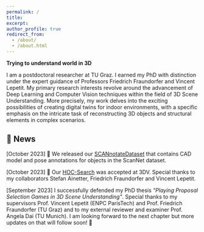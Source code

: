 ```yaml
---
permalink: /
title:
excerpt:
author_profile: true
redirect_from: 
  - /about/
  - /about.html
---
```


**Trying to understand world in 3D**

I am a postdoctoral researcher at TU Graz. I earned my PhD with distinction under the expert guidance of Professors Friedrich Fraundorfer and Vincent Lepetit. My primary research interests revolve around the advancement of Deep Learning and Computer Vision techniques within the field of 3D Scene Understanding. More precisely, my work delves into the exciting possibilities of creating digital twins for indoor environments, with a specific emphasis on the intricate task of reconstructing 3D objects and structural elements in complex scenarios.

## 📜 News 

[October 2023] 📢 We released our [SCANnotateDataset](https://github.com/stefan-ainetter/SCANnotateDataset#scannotatedataset) that contains CAD model and pose annotations for objects in the ScanNet dataset. 

[October 2023] 📢 Our [HOC-Search](https://huggingface.co/papers/2309.06107) was accepted at 3DV. Special thanks to my collaborators Stefan Ainetter, Friedrich Fraundorfer and Vincent Lepetit.

[September 2023] I successfully defended my PhD thesis _"Playing Proposal Selection Games in 3D Scene Understanding"_. Special thanks to my supervisors Prof. Vincent Lepetit (ENPC ParisTech) and Prof. Friedrich Fraundorfer (TU Graz) and to my external reviewer and examiner Prof. Angela Dai (TU Munich). I am looking forward to the next chapter but more updates on that will follow soon! 🤘
